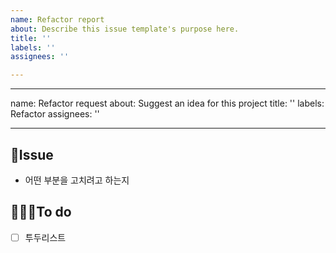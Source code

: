 ```yaml
---
name: Refactor report
about: Describe this issue template's purpose here.
title: ''
labels: ''
assignees: ''

---
```


---
name: Refactor request
about: Suggest an idea for this project
title: ''
labels: Refactor
assignees: ''

---

## 🚨Issue
- 어떤 부분을 고치려고 하는지

## 👩🏻‍💻To do
- [ ] 투두리스트
